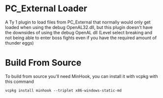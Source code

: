 # PC_External Loader

A Ty 1 plugin to load files from PC_External that normally would only get loaded when using the debug OpenAL32.dll, but this plugin doesn't have the downsides of using the debug OpenAL dll (Level select breaking and not being able to enter boss fights even if you have the required amount of thunder eggs)

# Build From Source

To build from source you'll need MinHook, you can install it with vcpkg with this command
```
vcpkg install minhook --triplet x86-windows-static-md
```
